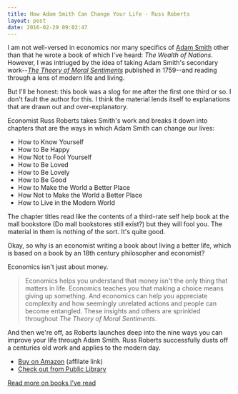 ```yaml
---
title: How Adam Smith Can Change Your Life - Russ Roberts
layout: post
date: 2016-02-29 09:02:47
---
```


I am not well-versed in economics nor many specifics of [Adam Smith](https://en.wikipedia.org/wiki/Adam_Smith) other than that he wrote a book of which I've heard: _The Wealth of Nations_. However, I was intriuged by the idea of taking Adam Smith's secondary work--_[The Theory of Moral Sentiments](http://econlib.org/library/Smith/smMS.html)_ published in 1759--and reading through a lens of modern life and living.

But I'll be honest: this book was a slog for me after the first one third or so. I don't fault the author for this. I think the material lends itself to explanations that are drawn out and over-explanatory.

Economist Russ Roberts takes Smith's work and breaks it down into chapters that are the ways in which Adam Smith can change our lives:

* How to Know Yourself
* How to Be Happy
* How Not to Fool Yourself
* How to Be Loved
* How to Be Lovely
* How to Be Good
* How to Make the World a Better Place
* How Not to Make the World a Better Place
* How to Live in the Modern World

The chapter titles read like the contents of a third-rate self help book at the mall bookstore (Do mall bookstores still exist?) but they will fool you. The material in them is nothing of the sort. It's quite good.

Okay, so why is an economist writing a book about living a better life, which is based on a book by an 18th century philosopher and economist? 

Economics isn't just about money.

> Economics helps you understand that money isn't the only thing that matters in life. Economics teaches you that making a choice means giving up something. And economics can help you appreciate complexity and how seemingly unrelated actions and people can become entangled. These insights and others are sprinkled throughout _The Theory of Moral Sentiments_.

And then we're off, as Roberts launches deep into the nine ways you can improve your life through Adam Smith. Russ Roberts successfully dusts off a centuries old work and applies to the modern day.

* [Buy on Amazon](http://amzn.to/1Tgw1BD) (affilate link)
* [Check out from Public Library](http://www.worldcat.org/title/how-adam-smith-can-change-your-life-an-unexpected-guide-to-human-nature-and-happiness/oclc/881681030&referer=brief_results)

[Read more on books I've read](/books)
